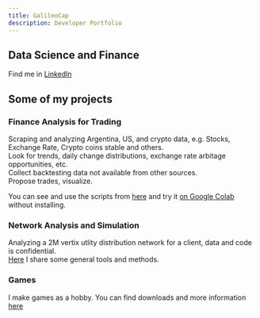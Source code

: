 ```yaml
---
title: GalileoCap
description: Developer Portfolio
---
```


## Data Science and Finance

Find me in [LinkedIn](https://www.linkedin.com/in/galileocap/)

## Some of my projects

### Finance Analysis for Trading

Scraping and analyzing Argentina, US, and crypto data, e.g. Stocks, Exchange Rate, Crypto coins stable and others.  
Look for trends, daily change distributions, exchange rate arbitage opportunities, etc.  
Collect backtesting data not available from other sources.  
Propose trades, visualize.  
  
You can see and use the scripts from [here](https://github.com/GalileoCap/ds_finance_tools) and try it [on Google Colab](https://colab.research.google.com/drive/18YDibEYh_BRFnh7qbnJ8JxdwVPa2sUc_?usp=sharing) without installing.

### Network Analysis and Simulation

Analyzing a 2M vertix utlity distribution network for a client, data and code is confidential.  
[Here](https://github.com/GalileoCap/ds_networks_study_1) I share some general tools and methods.

### Games

I make games as a hobby. You can find downloads and more information [here](games)  
